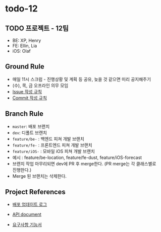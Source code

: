 # todo-12

## TODO 프로젝트 - 12팀

- BE: XP, Henry
- FE: Ellin, Lia
- iOS: Olaf

## Ground Rule

- 매일 11시 스크럼 - 진행상황 및 계획 등 공유, 늦을 것 같으면 미리 공지해주기
- (수), 목, 금 오프라인 의무 모임
- [Issue 작성 규칙](https://github.com/codesquad-member-2020/todo-12/wiki/Issue-작성-규칙)
- [Commit 작성 규칙](https://github.com/codesquad-member-2020/todo-12/wiki/Commit-작성-규칙)

## Branch Rule

- `master`: 배포 브랜치
- `dev`: 디폴트 브랜치
- `feature/be-` : 백엔드 피쳐 개발 브랜치
- `feature/fe-` : 프론트엔드 피쳐 개발 브랜치
- `feature/iOS-` : 모바일 iOS 피쳐 개발 브랜치
- 예시 : feature/be-location, feature/fe-dust, feature/iOS-forecast
- 브랜치 작업 마무리되면 dev에 PR 후 merge한다. (PR merge는 각 클래스별로 진행한다.)
- Merge 된 브랜치는 삭제한다.

## Project References

- [배포 업데이트 로그](https://github.com/codesquad-member-2020/todo-12/wiki/배포-업데이트)

- [API document](https://documenter.getpostman.com/view/10828534/SzYbzdNz?version=latest)

- [요구사항 기능서](https://docs.google.com/spreadsheets/d/1eD8tuBxiQHYOtk7LWXB2ekjnvItjdt4UWi5ZC3x2kgk/edit?usp=sharing)

  

